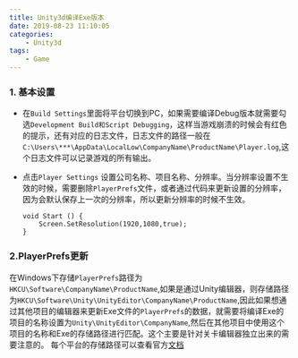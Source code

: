 ```yaml
---
title: Unity3d编译Exe版本
date: 2019-08-23 11:10:05
categories:
    - Unity3d
tags:
    - Game
---
```


### 1. 基本设置

* 在`Build Settings`里面将平台切换到PC，如果需要编译Debug版本就需要勾选`Development Build和Script Debugging`，这样当游戏崩溃的时候会有红色的提示，还有对应的日志文件，日志文件的路径一般在`C:\Users\***\AppData\LocalLow\CompanyName\ProductName\Player.log`,这个日志文件可以记录游戏的所有输出。
<!--more-->
* 点击`Player Settings` 设置公司名称、项目名称、分辨率。当分辨率设置不生效的时候，需要删除`PlayerPrefs`文件，或者通过代码来更新设置的分辨率，因为会默认保存上一次的分辨率，所以更新分辨率的时候不生效。

      void Start () {
          Screen.SetResolution(1920,1080,true);
      }
### 2.PlayerPrefs更新

在Windows下存储`PlayerPrefs`路径为`HKCU\Software\CompanyName\ProductName`,如果是通过Unity编辑器，则存储路径为`HKCU\Software\Unity\UnityEditor\CompanyName\ProductName`,因此如果想通过其他项目的编辑器来更新Exe文件的`PlayerPrefs`的数据，就需要将编译Exe的项目的名称设置为`Unity\UnityEditor\CompanyName`,然后在其他项目中使用这个项目的名称和Exe的存储路径进行匹配。这个主要是针对关卡编辑器独立出来的需要注意的。 每个平台的存储路径可以查看官方[文档](https://docs.unity3d.com/ScriptReference/PlayerPrefs.html)
